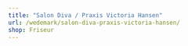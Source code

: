 ```yaml
---
title: "Salon Diva / Praxis Victoria Hansen"
url: /wedemark/salon-diva-praxis-victoria-hansen/
shop: Friseur
---
```

